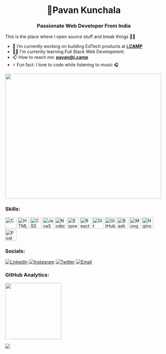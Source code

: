 <h1 align="center">💫Pavan Kunchala</h1>
<h3 align="center">Passionate Web Developer From India</h3>

This is the place where I open source stuff and break things 👨‍💻 
- 🧠 I’m currently working on building EdTech products at **[i.CAMP](https://i.camp/)**
- 👨‍💻 I'm currently learning Full Stack Web Development.
- 📫 How to reach me: **pavan@i.camp**
- ⚡ Fun fact: I love to code while listening to music 🎧

<img
  src="https://github.com/Anmol-Baranwal/Cool-GIFs-For-GitHub/assets/74038190/219bcc70-f5dc-466b-9a60-29653d8e8433"
  height="400px"
  width="500px"
/>

### Skills:

<a href="#" target="_blank" rel="noreferrer"><img src="https://skillicons.dev/icons?i=c&theme=dark" width="36" height="36" alt="C" /></a>
<a href="#" target="_blank" rel="noreferrer"><img src="https://skillicons.dev/icons?i=html&theme=dark" width="36" height="36" alt="HTML" /></a>
<a href="#" target="_blank" rel="noreferrer"><img src="https://skillicons.dev/icons?i=css&theme=dark" width="36" height="36" alt="CSS" /></a>
<a href="#" target="_blank" rel="noreferrer"><img src="https://skillicons.dev/icons?i=js&theme=dark" width="36" height="36" alt="JavaScript" /></a>
<a href="#" target="_blank" rel="noreferrer"><img src="https://skillicons.dev/icons?i=nodejs&theme=dark" width="36" height="36" alt="Nodejs" /></a>
<a href="#" target="_blank" rel="noreferrer"><img src="https://skillicons.dev/icons?i=express&theme=dark" width="36" height="36" alt="Express" /></a>
<a href="#" target="_blank" rel="noreferrer"><img src="https://skillicons.dev/icons?i=react&theme=dark" width="36" height="36" alt="React" /></a>
<a href="#" target="_blank" rel="noreferrer"><img src="https://skillicons.dev/icons?i=git&theme=dark" width="36" height="36" alt="Git" /></a>
<a href="#" target="_blank" rel="noreferrer"><img src="https://skillicons.dev/icons?i=github&theme=dark" width="36" height="36" alt="GitHub" /></a>
<a href="#" target="_blank" rel="noreferrer"><img src="https://skillicons.dev/icons?i=bash&theme=dark" width="36" height="36" alt="Bash" /></a>
<a href="#" target="_blank" rel="noreferrer"><img src="https://skillicons.dev/icons?i=mongodb&theme=dark" width="36" height="36" alt="MongoDB" /></a>
<a href="#" target="_blank" rel="noreferrer"><img src="https://skillicons.dev/icons?i=nginx&theme=dark" width="36" height="36" alt="Nginx" /></a>
<a href="#" target="_blank" rel="noreferrer"><img src="https://skillicons.dev/icons?i=postman&theme=dark" width="36" height="36" alt="Postman" /></a>

### Socials:

[![LinkedIn](https://img.shields.io/badge/LinkedIn-%230077B5.svg?logo=linkedin&logoColor=white)](https://www.linkedin.com/in/pavankunchala54/)
[![Instagram](https://img.shields.io/badge/Instagram-%23E4405F.svg?logo=Instagram&logoColor=white)](https://www.instagram.com/ipavan_teja/)
[![Twitter](https://img.shields.io/badge/Twitter-%231DA1F2.svg?logo=Twitter&logoColor=white)](https://twitter.com/ipavan_teja)
[![Email](https://img.shields.io/badge/Gmail-%23E4410F.svg?logo=Gmail&logoColor=white)](mailto:pavankunchala54@gmail.com)

### GitHub Analytics:

<p>
<a href="https://github.com/ipavanteja">
  <img height="180em" src="https://github-readme-stats-eight-theta.vercel.app/api?username=ipavanteja&show_icons=true&theme=algolia&include_all_commits=true&count_private=true"/>
  <!-- <img height="180em" src="https://github-readme-stats-eight-theta.vercel.app/api/top-langs/?username=ipavanteja&layout=compact&langs_count=8&theme=algolia&include_all_commits=true&count_private=true"/> -->
</a>
</p>

![](https://komarev.com/ghpvc/?username=ipavanteja&color=blue&style=square&base=100)
